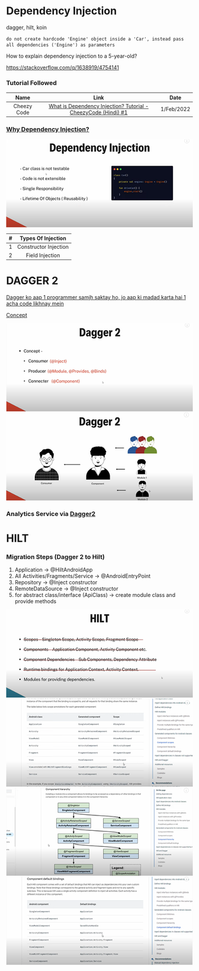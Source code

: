 # Dependency Injection
dagger, hilt, koin

```
do not create hardcode 'Engine' object inside a 'Car', instead pass all dependencies ('Engine') as parameters
```

How to explain dependency injection to a 5-year-old?

https://stackoverflow.com/q/1638919/4754141


### Tutorial Followed
|Name|Link|Date|
|:-:|:-:|:-:
|Cheezy Code|[What is Dependency Injection? Tutorial - CheezyCode (Hindi) #1](https://www.youtube.com/watch?v=DtzQkBp2M5M&list=PLRKyZvuMYSIPwjYw1bt_7u7nEwe6vATQd)|1/Feb/2022

### [Why Dependency Injection?](https://youtu.be/DtzQkBp2M5M?list=PLRKyZvuMYSIPwjYw1bt_7u7nEwe6vATQd&t=146)

![why-dependency-injection](https://github.com/shanraisshan/Notes/blob/main/Android/Architecture/Pattern/Dependency/!/why-dependency-injection.png)

|#|Types Of Injection|
|:-:|:-:|
|1|Constructor Injection|
|2|Field Injection|

# DAGGER 2
[Dagger ko aap 1 programmer samjh saktay ho, jo aap ki madad karta hai 1 acha code likhnay mein](https://youtu.be/cg0yCHW2Keg?t=130)

[Concept](https://youtu.be/cg0yCHW2Keg?t=139)

![dagger1](https://github.com/shanraisshan/Notes/blob/main/Android/Architecture/Pattern/Dependency/!/dagger1.png)
![dagger2](https://github.com/shanraisshan/Notes/blob/main/Android/Architecture/Pattern/Dependency/!/dagger2.png)

### Analytics Service via [Dagger2](https://youtube.com/watch?v=szs80OgMsy8?list=PLRKyZvuMYSIPwjYw1bt_7u7nEwe6vATQd&t=296)

# HILT

### Migration Steps (Dagger 2 to Hilt) 

1. Application -> @HiltAndroidApp
2. All Activities/Fragments/Service -> @AndroidEntryPoint
3. Repository -> @Inject constructor
4. RemoteDataSource -> @Inject constructor
5. for abstract class/interface (ApiClass) -> create module class and provide methods

![hilt1](https://github.com/shanraisshan/Notes/blob/main/Android/Architecture/Pattern/Dependency/!/hilt1.png)
![hilt2](https://github.com/shanraisshan/Notes/blob/main/Android/Architecture/Pattern/Dependency/!/hilt2.png)
![hilt3](https://github.com/shanraisshan/Notes/blob/main/Android/Architecture/Pattern/Dependency/!/hilt3.png)
![hilt4](https://github.com/shanraisshan/Notes/blob/main/Android/Architecture/Pattern/Dependency/!/hilt4.png)
